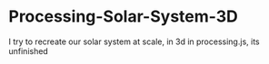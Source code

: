 # Processing-Solar-System-3D
I try to recreate our solar system at scale, in 3d in processing.js, its unfinished
